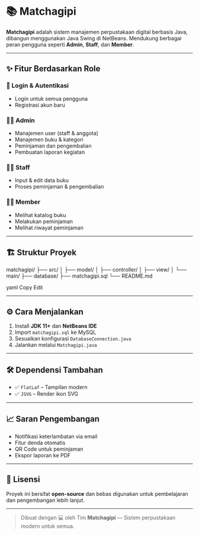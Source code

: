 # 📚 Matchagipi

**Matchagipi** adalah sistem manajemen perpustakaan digital berbasis Java, dibangun menggunakan Java Swing di NetBeans. Mendukung berbagai peran pengguna seperti **Admin**, **Staff**, dan **Member**.

---

## ✨ Fitur Berdasarkan Role

### 🔐 Login & Autentikasi
- Login untuk semua pengguna
- Registrasi akun baru

### 🧑‍💼 Admin
- Manajemen user (staff & anggota)
- Manajemen buku & kategori
- Peminjaman dan pengembalian
- Pembuatan laporan kegiatan

### 👨‍💼 Staff
- Input & edit data buku
- Proses peminjaman & pengembalian

### 👨‍🎓 Member
- Melihat katalog buku
- Melakukan peminjaman
- Melihat riwayat peminjaman

---

## 🏗️ Struktur Proyek

matchagipi/
├── src/
│ ├── model/
│ ├── controller/
│ ├── view/
│ └── main/
├── database/
├── matchagipi.sql
└── README.md

yaml
Copy
Edit

---

## ⚙️ Cara Menjalankan

1. Install **JDK 11+** dan **NetBeans IDE**
2. Import `matchagipi.sql` ke MySQL
3. Sesuaikan konfigurasi `DatabaseConnection.java`
4. Jalankan melalui `Matchagipi.java`

---

## 🛠️ Dependensi Tambahan

- ✅ `FlatLaf` – Tampilan modern
- ✅ `JSVG` – Render ikon SVG

---

## 📈 Saran Pengembangan

- Notifikasi keterlambatan via email
- Fitur denda otomatis
- QR Code untuk peminjaman
- Ekspor laporan ke PDF

---

## 📄 Lisensi

Proyek ini bersifat **open-source** dan bebas digunakan untuk pembelajaran dan pengembangan lebih lanjut.

---

> Dibuat dengan 💻 oleh Tim **Matchagipi** — Sistem perpustakaan modern untuk semua.

